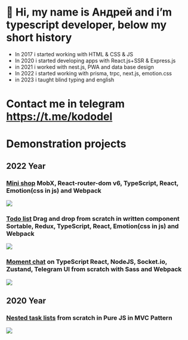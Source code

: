 # 👋 Hi, my name is Андрей and i’m typescript developer, below my short history
- In 2017 i started working with HTML & CSS & JS
- In 2020 i started developing apps with React.js+SSR & Express.js
- in 2021 i worked with nest.js, PWA and data base design
- In 2022 i started working with prisma, trpc, next.js, emotion.css
- in 2023 i taught blind typing and english

# Contact me in telegram https://t.me/kododel

# Demonstration projects
## 2022 Year
### [Mini shop](https://github.com/develop-juice/mini-shop) MobX, React-router-dom v6, TypeScript, React, Emotion(css in js) and Webpack
![](https://raw.githubusercontent.com/develop-juice/mini-shop/main/preview-v2.gif)
### [Todo list](https://github.com/develop-juice/todo-list) Drag and drop from scratch in written component Sortable, Redux, TypeScript, React, Emotion(css in js) and Webpack
![](https://raw.githubusercontent.com/develop-juice/todo-list/main/preview-v3.gif)
### [Moment chat](https://github.com/develop-juice/moment-chat) on TypeScript React, NodeJS, Socket.io, Zustand, Telegram UI from scratch with Sass and Webpack
![](https://raw.githubusercontent.com/develop-juice/moment-chat/main/preview.gif)
## 2020 Year
### [Nested task lists](https://github.com/develop-juice/nested-task-lists) from scratch in Pure JS in MVC Pattern
![](https://github.com/develop-juice/nested-task-lists/blob/master/preview.gif)

<!---
develop-juice/develop-juice is a ✨ special ✨ repository because its `README.md` (this file) appears on your GitHub profile.
You can click the Preview link to take a look at your changes.
--->
